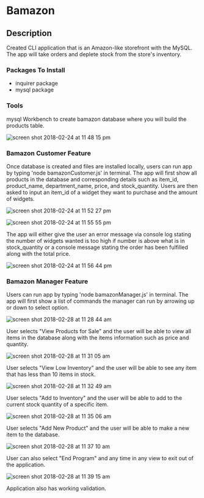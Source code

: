 Bamazon
==============

Description
--------------
Created CLI application that is an Amazon-like storefront with the MySQL. The app will take orders and deplete stock from the store's inventory.

### Packages To Install ###

* inquirer package
* mysql package

### Tools ###
mysql Workbench to create bamazon database where you will build the products table.

![screen shot 2018-02-24 at 11 48 15 pm](https://user-images.githubusercontent.com/675564/36638895-40912d9a-19bd-11e8-9f08-3842c0dbe9a6.png)

### Bamazon Customer Feature ###
Once database is created and files are installed locally, users can run app by typing 'node bamazonCustomer.js' in terminal. The app will first show all products in the database and corresponding details such as item_id, product_name, department_name, price, and stock_quantity. Users are then asked to input an item_id of a widget they want to purchase and the amount of widgets.

![screen shot 2018-02-24 at 11 52 27 pm](https://user-images.githubusercontent.com/675564/36638937-0cc9f388-19be-11e8-860b-dbfe15b8bbf3.png)

![screen shot 2018-02-24 at 11 55 55 pm](https://user-images.githubusercontent.com/675564/36638953-74dd4a56-19be-11e8-84b8-04d295cb5242.png)

The app will either give the user an error message via console log stating the number of widgets wanted is too high if number is above what is in stock_quantity or a console message stating the order has been fulfilled along with the total price.

![screen shot 2018-02-24 at 11 56 44 pm](https://user-images.githubusercontent.com/675564/36638955-7ae700ae-19be-11e8-9c78-12e27629fe43.png)

### Bamazon Manager Feature ###
Users can run app by typing 'node bamazonManager.js' in terminal. The app will first show a list of commands the manager can run by arrowing up or down to select option.

![screen shot 2018-02-28 at 11 28 44 am](https://user-images.githubusercontent.com/675564/36805420-a2bcafc0-1c7a-11e8-955f-51705671530a.png)

User selects "View Products for Sale" and the user will be able to view all items in the database along with the items information such as price and quantity.

![screen shot 2018-02-28 at 11 31 05 am](https://user-images.githubusercontent.com/675564/36805543-eba1228e-1c7a-11e8-8da1-bd836a0d3967.png)

User selects "View Low Inventory" and the user will be able to see any item that has less than 10 items in stock.

![screen shot 2018-02-28 at 11 32 49 am](https://user-images.githubusercontent.com/675564/36805634-262795fa-1c7b-11e8-888c-6652458f4084.png)

User selects "Add to Inventory" and the user will be able to add to the current stock quantity of a specific item.

![screen shot 2018-02-28 at 11 35 06 am](https://user-images.githubusercontent.com/675564/36805764-79cefc2a-1c7b-11e8-9235-eb9cc29949c6.png)

User selects "Add New Product" and the user will be able to make a new item to the database.

![screen shot 2018-02-28 at 11 37 10 am](https://user-images.githubusercontent.com/675564/36805905-c4f3a0ac-1c7b-11e8-940d-26c8a10437bd.png)

User can also select "End Program" and any time in any view to exit out of the application.

![screen shot 2018-02-28 at 11 39 15 am](https://user-images.githubusercontent.com/675564/36806041-1234e150-1c7c-11e8-99e6-0ad76ddf7262.png)

Application also has working validation.

